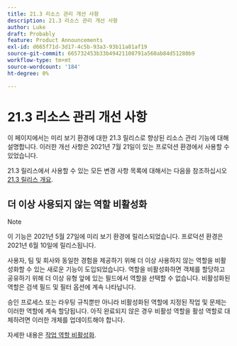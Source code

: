 ```yaml
---
title: 21.3 리소스 관리 개선 사항
description: 21.3 리소스 관리 개선 사항
author: Luke
draft: Probably
feature: Product Announcements
exl-id: d665f71d-3d17-4c5b-93a3-93b11a81af19
source-git-commit: 665732453b33b49421108791a560ab84d51280b9
workflow-type: tm+mt
source-wordcount: '184'
ht-degree: 0%

---
```


# 21.3 리소스 관리 개선 사항

이 페이지에서는 미리 보기 환경에 대한 21.3 릴리스로 향상된 리소스 관리 기능에 대해 설명합니다. 이러한 개선 사항은 2021년 7월 21일이 있는 프로덕션 환경에서 사용할 수 있었습니다.

21.3 릴리스에서 사용할 수 있는 모든 변경 사항 목록에 대해서는 다음을 참조하십시오 [21.3 릴리스 개요](../../../product-announcements/product-releases/21.3-release-activity/21-3-release-overview.md).

## 더 이상 사용되지 않는 역할 비활성화

>[!NOTE]
>
>이 기능은 2021년 5월 27일에 미리 보기 환경에 릴리스되었습니다. 프로덕션 환경은 2021년 6월 10일에 릴리스됩니다.

사용자, 팀 및 회사와 동일한 경험을 제공하기 위해 더 이상 사용하지 않는 역할을 비활성화할 수 있는 새로운 기능이 도입되었습니다. 역할을 비활성화하면 객체를 할당하고 공유하기 위해 더 이상 유형 앞에 있는 필드에서 역할을 선택할 수 없습니다. 비활성화된 역할은 검색 필드 및 필터 옵션에 계속 나타납니다.

승인 프로세스 또는 라우팅 규칙뿐만 아니라 비활성화된 역할에 지정된 작업 및 문제는 이러한 역할에 계속 할당됩니다. 아직 완료되지 않은 경우 비활성 역할을 활성 역할로 대체하려면 이러한 개체를 업데이트해야 합니다.

자세한 내용은 [작업 역할 비활성화](../../../administration-and-setup/set-up-workfront/organizational-setup/deactivate-job-roles.md).

